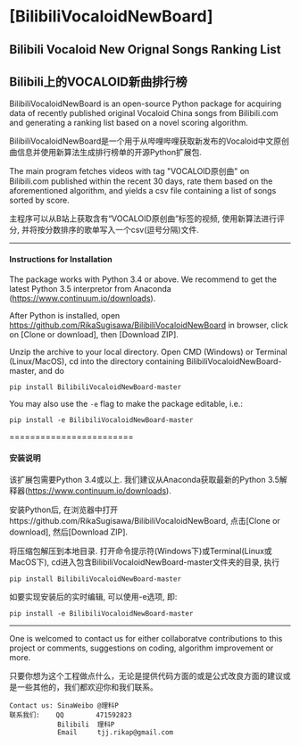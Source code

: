 # [BilibiliVocaloidNewBoard]
## Bilibili Vocaloid New Orignal Songs Ranking List
## Bilibili上的VOCALOID新曲排行榜

  BilibiliVocaloidNewBoard is an open-source Python package for acquiring data of recently published original Vocaloid China songs from Bilibili.com and generating a ranking list based on a novel scoring algorithm.

  BilibiliVocaloidNewBoard是一个用于从哔哩哔哩获取新发布的Vocaloid中文原创曲信息并使用新算法生成排行榜单的开源Python扩展包.


  The main program fetches videos with tag "VOCALOID原创曲" on Bilibili.com published within the recent 30 days, rate them based on the aforementioned algorithm, and yields a csv file containing a list of songs sorted by score.

  主程序可以从B站上获取含有“VOCALOID原创曲”标签的视频, 使用新算法进行评分, 并将按分数排序的歌单写入一个csv(逗号分隔)文件.

------------------------

####  Instructions for Installation

  The package works with Python 3.4 or above. We recommend to get the latest Python 3.5 interpretor from Anaconda (https://www.continuum.io/downloads).

  After Python is installed, open https://github.com/RikaSugisawa/BilibiliVocaloidNewBoard in browser, click on [Clone or download], then [Download ZIP].

  Unzip the archive to your local directory. Open CMD (Windows) or Terminal (Linux/MacOS), cd into the directory containing BilibiliVocaloidNewBoard-master, and do

  `pip install BilibiliVocaloidNewBoard-master`

  You may also use the `-e` flag to make the package editable, i.e.:

  `pip install -e BilibiliVocaloidNewBoard-master`

========================

####  安装说明

  该扩展包需要Python 3.4或以上. 我们建议从Anaconda获取最新的Python 3.5解释器(https://www.continuum.io/downloads).

  安装Python后, 在浏览器中打开https://github.com/RikaSugisawa/BilibiliVocaloidNewBoard, 点击[Clone or download], 然后[Download ZIP].

  将压缩包解压到本地目录. 打开命令提示符(Windows下)或Terminal(Linux或MacOS下), cd进入包含BilibiliVocaloidNewBoard-master文件夹的目录, 执行

  `pip install BilibiliVocaloidNewBoard-master`

  如要实现安装后的实时编辑, 可以使用-e选项, 即:

  `pip install -e BilibiliVocaloidNewBoard-master`

------------------------

  One is welcomed to contact us for either collaboratve contributions to this project or comments, suggestions on coding, algorithm improvement or more.

  只要你想为这个工程做点什么，无论是提供代码方面的或是公式改良方面的建议或是一些其他的，我们都欢迎你和我们联系。

    Contact us: SinaWeibo @理科P
    联系我们:    QQ        471592823
                Bilibili  理科P
                Email     tjj.rikap@gmail.com
